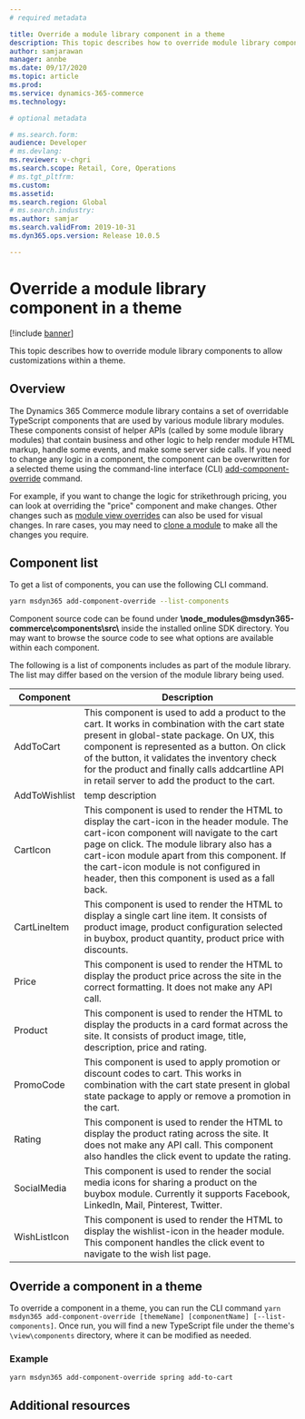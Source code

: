 ```yaml
---
# required metadata

title: Override a module library component in a theme
description: This topic describes how to override module library components to allow customizations within a theme. 
author: samjarawan
manager: annbe
ms.date: 09/17/2020
ms.topic: article
ms.prod: 
ms.service: dynamics-365-commerce
ms.technology: 

# optional metadata

# ms.search.form: 
audience: Developer
# ms.devlang: 
ms.reviewer: v-chgri
ms.search.scope: Retail, Core, Operations
# ms.tgt_pltfrm: 
ms.custom: 
ms.assetid: 
ms.search.region: Global
# ms.search.industry: 
ms.author: samjar
ms.search.validFrom: 2019-10-31
ms.dyn365.ops.version: Release 10.0.5

---
```

# Override a module library component in a theme

[!include [banner](../includes/banner.md)]

This topic describes how to override module library components to allow customizations within a theme.

## Overview

The Dynamics 365 Commerce module library contains a set of overridable TypeScript components that are used by various module library modules. These components consist of helper APIs (called by some module library modules) that contain business and other logic to help render module HTML markup, handle some events, and make some server side calls. If you need to change any logic in a component, the component can be overwritten for a selected theme using the command-line interface (CLI) [add-component-override](cli-command-reference.md#add-component-override) command. 

For example, if you want to change the logic for strikethrough pricing, you can look at overriding the "price" component and make changes. Other changes such as [module view overrides](theme-module-extensions.md) can also be used for visual changes. In rare cases, you may need to [clone a module](clone-starter-module.md) to make all the changes you require.

## Component list

To get a list of components, you can use the following CLI command. 

```bash
yarn msdyn365 add-component-override --list-components
```

Component source code can be found under **\node_modules\@msdyn365-commerce\components\src&#92;** inside the installed online SDK directory. You may want to browse the source code to see what options are available within each component.

The following is a list of components includes as part of the module library. The list may differ based on the version of the module library being used.

| Component                 | Description                                                           |
|---------------------------|-----------------------------------------------------------------------|
| AddToCart     | This component is used to add a product to the cart. It works in combination with the cart state present in global-state package.  On UX, this component is represented as a button. On click of the button, it validates the inventory check for the product and finally calls addcartline API in retail server to add the product to the cart. |
| AddToWishlist | temp description |
| CartIcon      | This component is used to render the HTML to display the cart-icon in the header module. The cart-icon component will navigate to the cart page on click.  The module library also has a cart-icon module apart from this component. If the cart-icon module is not configured in header, then this component is used as a fall back. |
| CartLineItem  | This component is used to render the HTML to display a single cart line item. It consists of product image, product configuration selected in buybox, product quantity, product price with discounts.  |
| Price         | This component is used to render the HTML to display the product price across the site in the correct formatting. It does not make any API call. |
| Product       | This component is used to render the HTML to display the products in a card format across the site. It consists of product image, title, description, price and rating. |
| PromoCode     | This component is used to apply promotion or discount codes to cart. This works in combination with the cart state present in global state package to apply or remove a promotion in the cart. |
| Rating        | This component is used to render the HTML to display the product rating across the site. It does not make any API call. This component also handles the click event to update the rating. |
| SocialMedia | This component is used to render the social media icons for sharing a product on the buybox module. Currently it supports Facebook, LinkedIn, Mail, Pinterest, Twitter.
| WishListIcon  | This component is used to render the HTML to display the wishlist-icon in the header module. This component handles the click event to navigate to the wish list  page. |

## Override a component in a theme

To override a component in a theme, you can run the CLI command ```yarn msdyn365 add-component-override [themeName] [componentName] [--list-components]```.  Once run, you will find a new TypeScript file under the theme's ```\view\components``` directory, where it can be modified as needed. 

### Example

```yarn msdyn365 add-component-override spring add-to-cart```

## Additional resources
